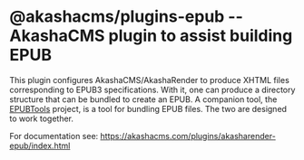 # @akashacms/plugins-epub -- AkashaCMS plugin to assist building EPUB

This plugin configures AkashaCMS/AkashaRender to produce XHTML files corresponding to EPUB3 specifications.  With it, one can produce a directory structure that can be bundled to create an EPUB.  A companion tool, the [EPUBTools](https://akashacms.com/epubtools/toc.html) project, is a tool for bundling EPUB files.  The two are designed to work together.

For documentation see: https://akashacms.com/plugins/akasharender-epub/index.html

